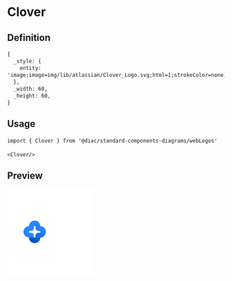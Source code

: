 # Clover

## Definition

```
{
  _style: { 
    entity: 'image;image=img/lib/atlassian/Clover_Logo.svg;html=1;strokeColor=none;',
  },
  _width: 60,
  _height: 60,
}
```

## Usage

```
import { Clover } from '@diac/standard-components-diagrams/webLogos'

<Clover/>
```

## Preview

<img src="./clover.png" width="200"/>
